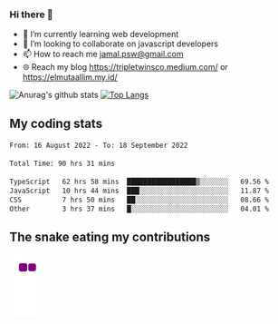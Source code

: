### Hi there 👋

<!--
**padepokanpenguin/padepokanpenguin** is a ✨ _special_ ✨ repository because its `README.md` (this file) appears on your GitHub profile.
-->

- 🌱 I’m currently learning  web development
- 👯 I’m looking to collaborate on javascript developers
- 📫 How to reach me jamal.psw@gmail.com
- 🌐 Reach my blog https://tripletwinsco.medium.com/ or https://elmutaallim.my.id/

![Anurag's github stats](https://github-readme-stats.vercel.app/api?username=padepokanpenguin&count_private=true&disable_animations=false&show_icons=true&theme=default)
[![Top Langs](https://github-readme-stats.vercel.app/api/top-langs/?username=padepokanpenguin&theme=default&layout=compact)](https://github.com/padepokanpenguin)

## My coding stats

<!--START_SECTION:waka-->

```text
From: 16 August 2022 - To: 18 September 2022

Total Time: 90 hrs 31 mins

TypeScript   62 hrs 58 mins  █████████████████▒░░░░░░░   69.56 %
JavaScript   10 hrs 44 mins  ███░░░░░░░░░░░░░░░░░░░░░░   11.87 %
CSS          7 hrs 50 mins   ██░░░░░░░░░░░░░░░░░░░░░░░   08.66 %
Other        3 hrs 37 mins   █░░░░░░░░░░░░░░░░░░░░░░░░   04.01 %
```

<!--END_SECTION:waka-->


## The snake eating my contributions
![snake gif](https://github.com/padepokanpenguin/padepokanpenguin/blob/output/github-contribution-grid-snake.gif)
